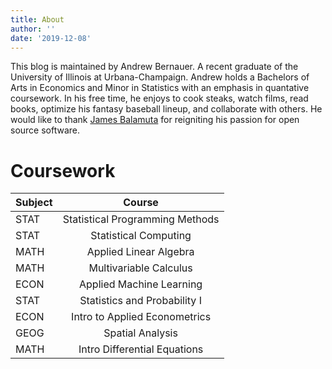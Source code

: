 ```yaml
---
title: About
author: ''
date: '2019-12-08'
---
```


This blog is maintained by Andrew Bernauer. A recent graduate of the University of Illinois at Urbana-Champaign. Andrew holds a Bachelors of Arts in Economics and Minor in Statistics with an emphasis in quantative coursework. In his free time, he enjoys to cook steaks, watch films,
read books, optimize his fantasy baseball lineup, and collaborate with others. He would like to thank [James Balamuta](https://thecoatlessprofessor.com/) for reigniting his passion for open source software.  

# Coursework

| Subject |              Course             |
|---------|:-------------------------------:|
| STAT    | Statistical Programming Methods |
| STAT    |      Statistical Computing      |
| MATH    |      Applied Linear Algebra     |
| MATH    | Multivariable Calculus          |
| ECON    | Applied Machine Learning        |
| STAT    | Statistics and Probability I    |
| ECON    | Intro to Applied Econometrics   |
| GEOG    | Spatial Analysis                |
| MATH    | Intro Differential Equations    |